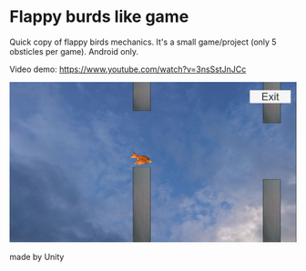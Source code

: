 # Flappy burds like game

Quick copy of flappy birds mechanics. It's a small game/project (only 5 obsticles per game). Android only.

Video demo:
https://www.youtube.com/watch?v=3nsSstJnJCc

<img src="https://raw.githubusercontent.com/KrHo129/Unity-Game-Mobile-Flappy_Birds_Alike/master/Screenshoot%20preview.JPG" alt="example_image"/>

made by Unity
